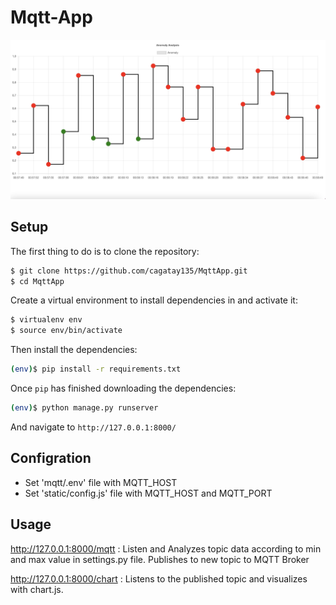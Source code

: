 # Mqtt-App
![image](./src/app.png)

## Setup

The first thing to do is to clone the repository:

```sh
$ git clone https://github.com/cagatay135/MqttApp.git
$ cd MqttApp
```

Create a virtual environment to install dependencies in and activate it:

```sh
$ virtualenv env
$ source env/bin/activate
```

Then install the dependencies:

```sh
(env)$ pip install -r requirements.txt
```

Once `pip` has finished downloading the dependencies:
```sh
(env)$ python manage.py runserver
```
And navigate to `http://127.0.0.1:8000/`

## Configration 
+ Set 'mqtt/.env' file with MQTT_HOST
+ Set 'static/config.js' file with MQTT_HOST and MQTT_PORT

## Usage
http://127.0.0.1:8000/mqtt : Listen and Analyzes topic data according to min and max value in settings.py file. Publishes to new topic to MQTT Broker

http://127.0.0.1:8000/chart : Listens to the published topic and visualizes with chart.js.

